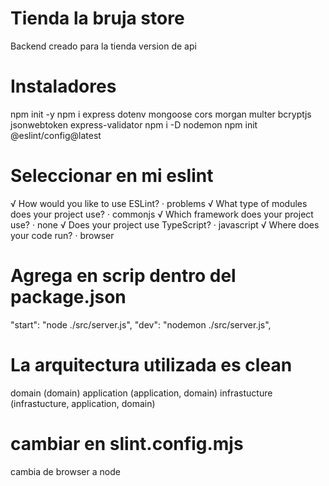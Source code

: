 # Tienda la bruja store

Backend creado para la tienda version de api

# Instaladores
npm init -y
npm i express dotenv mongoose cors morgan multer bcryptjs jsonwebtoken express-validator
npm i -D nodemon
npm init @eslint/config@latest

# Seleccionar en mi eslint
√ How would you like to use ESLint? · problems
√ What type of modules does your project use? · commonjs
√ Which framework does your project use? · none
√ Does your project use TypeScript? · javascript
√ Where does your code run? · browser

# Agrega en scrip dentro del package.json
"start": "node ./src/server.js",
"dev": "nodemon ./src/server.js",

# La arquitectura utilizada es clean
domain (domain)
application (application, domain)
infrastucture (infrastucture, application, domain)

# cambiar en slint.config.mjs
cambia de browser a node


